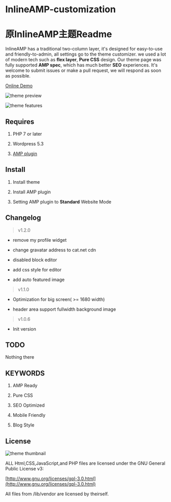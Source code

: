 # InlineAMP-customization


# 原InlineAMP主题Readme

 InlineAMP has a traditional two-column layer, it's designed for easy-to-use and friendly-to-admin, all settings go to the theme customizer. we used a lot of modern tech such as **flex layer**, **Pure CSS** design. Our theme page was fully supported **AMP spec**, which has much better **SEO** experiences. It's welcome to submit issues or make a pull request, we will respond as soon as possible.

[Online Demo](https://hhacker.com)

![theme preview](https://github.com/justid/InlineAMP/raw/master/docs/preview.png)

![theme features](https://github.com/justid/InlineAMP/raw/master/docs/features.png)

## Requires

1. PHP 7 or later

2. Wordpress 5.3

3. [AMP plugin](https://wordpress.org/plugins/amp/)

## Install

1. Install theme

2. Install AMP plugin

3. Setting AMP plugin to **Standard** Website Mode

## Changelog

> v1.2.0

* remove my profile widget

* change gravatar address to cat.net cdn

* disabled block editor

* add css style for editor

* add auto featured image

> v1.1.0

* Optimization for big screen( >= 1680 width)

* header area support fullwidth background image

> v1.0.6

* Init version

## TODO

Nothing there

## KEYWORDS

1. AMP Ready

2. Pure CSS

3. SEO Optimized

4. Mobile Friendly

5. Blog Style

## License

![theme thumbnail](https://github.com/justid/InlineAMP/raw/master/docs/thumbnail.png)

ALL Html,CSS,JavaScript,and PHP files are licensed under the GNU General Public License v3:

[http://www.gnu.org/licenses/gpl-3.0.html](http://www.gnu.org/licenses/gpl-3.0.html)

All files from /lib/vendor are licensed by theirself.
